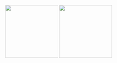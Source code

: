 <a href="https://github.com/tajima2019">
  <img align="left" height="170px" src="https://github-readme-stats.vercel.app/api?username=tajima2019&count_private=true&show_icons=true&theme=dracula" />
</a>
<a href="https://github.com/tajima2019">
  <img align="left" height="170px" src="https://github-readme-stats.vercel.app/api/top-langs/?username=tajima2019&layout=compact&theme=dracula" />
</a>
